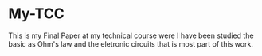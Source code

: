 # My-TCC
This is my Final Paper at my technical course were I have been studied the basic as Ohm's law and the eletronic circuits that is most part of this work.
